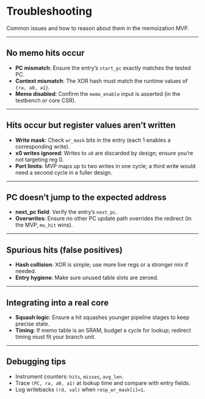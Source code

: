 # Troubleshooting

Common issues and how to reason about them in the memoization MVP.

---

## No memo hits occur

- **PC mismatch**: Ensure the entry’s `start_pc` exactly matches the tested PC.
- **Context mismatch**: The XOR hash must match the runtime values of `{ra, a0, a1}`.
- **Memo disabled**: Confirm the `memo_enable` input is asserted (in the testbench or core CSR).

---

## Hits occur but register values aren’t written

- **Write mask**: Check `wr_mask` bits in the entry (each 1 enables a corresponding write).
- **x0 writes ignored**: Writes to `x0` are discarded by design; ensure you’re not targeting reg 0.
- **Port limits**: MVP maps up to two writes in one cycle; a third write would need a second cycle in a fuller design.

---

## PC doesn’t jump to the expected address

- **next_pc field**: Verify the entry’s `next_pc`.
- **Overwrites**: Ensure no other PC update path overrides the redirect (in the MVP, `mu_hit` wins).

---

## Spurious hits (false positives)

- **Hash collision**: XOR is simple; use more live regs or a stronger mix if needed.
- **Entry hygiene**: Make sure unused table slots are zeroed.

---

## Integrating into a real core

- **Squash logic**: Ensure a hit squashes younger pipeline stages to keep precise state.
- **Timing**: If memo table is an SRAM, budget a cycle for lookup; redirect timing must fit your branch unit.

---

## Debugging tips

- Instrument counters: `hits`, `misses`, `avg_len`.
- Trace `(PC, ra, a0, a1)` at lookup time and compare with entry fields.
- Log writebacks `(rd, val)` when `resp_wr_mask[i]=1`.

